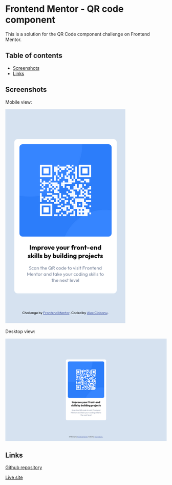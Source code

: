 # Frontend Mentor - QR code component

This is a solution for the QR Code component challenge on Frontend Mentor.

## Table of contents

- [Screenshots](#screenshots)
- [Links](#links)

## Screenshots

Mobile view:

![](./screenshots/mobile-view.png)

Desktop view:

![](./screenshots/desktop-view.png)

## Links

[Github repository](https://github.com/AlexCiobanu47/QR-Code-component)

[Live site](https://alexciobanu47.github.io/QR-Code-component/)
